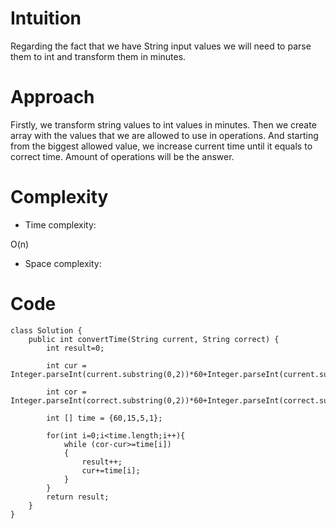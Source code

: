# Intuition
<!-- Describe your first thoughts on how to solve this problem. -->
Regarding the fact that we have String input values we will need to parse them to int and transform them in minutes.
# Approach
<!-- Describe your approach to solving the problem. -->
Firstly, we transform string values to int values in minutes. Then we create array with the values that we are allowed to use in operations. And starting from the biggest allowed value, we increase current time until it equals to correct time. Amount of operations will be the answer.
# Complexity
- Time complexity:
<!-- Add your time complexity here, e.g. $$O(n)$$ -->
O(n)
- Space complexity:
<!-- Add your space complexity here, e.g. $$O(n)$$ -->

# Code
```
class Solution {
    public int convertTime(String current, String correct) {
        int result=0;

        int cur = Integer.parseInt(current.substring(0,2))*60+Integer.parseInt(current.substring(3,5));

        int cor = Integer.parseInt(correct.substring(0,2))*60+Integer.parseInt(correct.substring(3,5));

        int [] time = {60,15,5,1};

        for(int i=0;i<time.length;i++){
            while (cor-cur>=time[i])
            {
                result++;
                cur+=time[i];
            }
        }
        return result;
    }
}
```